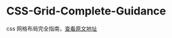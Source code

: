 # CSS-Grid-Complete-Guidance
css 网格布局完全指南，[查看原文地址](https://css-tricks.com/snippets/css/complete-guide-grid/)
